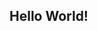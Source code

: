 ## Hello World!

<!--
**CheccoLoco/CheccoLoco** is a ✨ _special_ ✨ repository because its `README.md`

- 🔭 I’m currently working on ... YouWine Lab
- 🌱 I’m currently learning ... Financial & Economic Geography
- 👯 I’m looking to collaborate on ... Database Management System
- 🤔 I’m looking for help with ... GIS Geographical Information System
- 💬 Ask me about ... Communication and Project Management
- 📫 How to reach me: ... francesconoe@checco.xyz
- 😄 Pronouns: ... she/her
- ⚡ Fun fact: ... Non Binary and Non Linear
-->
